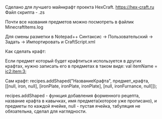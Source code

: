 Сделано для лучшего майнкрафт проекта HexCraft. https://hex-craft.ru
Файл скрипта - .zs

Почти все названия предметов можно посмотреть в файлик MinecraftItems.log

Для смены разметки в Notepad++ Синтаксис -> Пользовательский -> Задать -> Импортировать и CraftScript.xml

Как сделать крафт:

Если предмет который будет крафтиться используется в других крафтах, нужно записать его в предметах в таком виде:
val itemName = <ic2:item:3>;

Сам крафт:
recipes.addShaped("НазваниеКрафта", предмет_крафта,
 [[null,		iron,			null],
  [ironPlate,	ironPlate,		ironPlate],
  [null,		ironFurnance,	null]]);

recipes.addShaped - функция добавления форменного рецепта, название крафта в кавычках, имя предмета(которое уже прописано), и предметы по каждой ячейке, null - пустая ячейка, табуляция не обязательна, сделал для наглядности.
